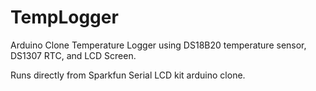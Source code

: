 TempLogger
==========

Arduino Clone Temperature Logger using DS18B20 temperature sensor, DS1307 RTC, and LCD Screen.

Runs directly from Sparkfun Serial LCD kit arduino clone.
